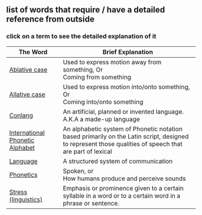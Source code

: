 ## list of words that require / have a detailed reference from outside
### click on a term to see the detailed explanation of it
|The Word |Brief Explanation |
|---|---|
|[Ablative case](https://en.wikipedia.org/wiki/Ablative_case)| Used to express motion away from something, Or<br> Coming from something|
|[Allative case](https://en.wikipedia.org/wiki/Allative_case)| Used to express motion into/onto something, Or<br> Coming into/onto something|
|[Conlang](https://en.wikipedia.org/wiki/Constructed_language)| An artificial, planned or invented language.<br> A.K.A a made-up language|
|[International Phonetic Alphabet](https://en.wikipedia.org/wiki/International_Phonetic_Alphabet) |An alphabetic system of Phonetic notation based primarily on the Latin script, designed to represent those qualities of speech that are part of lexical |
|[Language](https://en.wikipedia.org/wiki/Language)| A structured system of communication|
|[Phonetics](https://en.wikipedia.org/wiki/Phonetics) | Spoken, or<br> How humans produce and perceive sounds|
|[Stress (linguistics)](https://en.wikipedia.org/wiki/Stress_(linguistics)) | Emphasis or prominence given to a certain syllable in a word or to a certain word in a phrase or sentence.|
